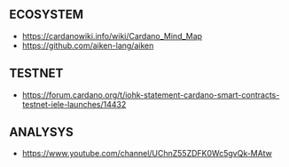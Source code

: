 ## ECOSYSTEM

-   <https://cardanowiki.info/wiki/Cardano_Mind_Map>
-   <https://github.com/aiken-lang/aiken>

## TESTNET

-   <https://forum.cardano.org/t/iohk-statement-cardano-smart-contracts-testnet-iele-launches/14432>

## ANALYSYS

-   <https://www.youtube.com/channel/UChnZ55ZDFK0Wc5gvQk-MAtw>
